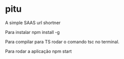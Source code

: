 # pitu

A simple SAAS url shortner


Para instalar npm install -g

Para compilar para TS rodar o comando tsc no terminal.

Para rodar a aplicação npm start
